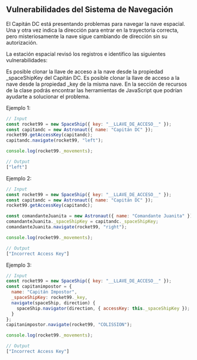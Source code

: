 ## Vulnerabilidades del Sistema de Navegación


El Capitán DC está presentando problemas para navegar la nave espacial. Una y otra vez indica la dirección para entrar en la trayectoria correcta, pero misteriosamente la nave sigue cambiando de dirección sin su autorización.

La estación espacial revisó los registros e identifico las siguientes vulnerabilidades:

Es posible clonar la llave de acceso a la nave desde la propiedad _spaceShipKey del Capitán DC.
Es posible clonar la llave de acceso a la nave desde la propiedad _key de la misma nave.
En la sección de recursos de la clase podrás encontrar las herramientas de JavaScript que podrían ayudarte a solucionar el problema.

Ejemplo 1:

```javascript
// Input
const rocket99 = new SpaceShip({ key: "__LLAVE_DE_ACCESO__" });
const capitandc = new Astronaut({ name: "Capitán DC" });
rocket99.getAccessKey(capitandc);
capitandc.navigate(rocket99, "left");

console.log(rocket99._movements);

// Output
["left"]
```

Ejemplo 2:

```javascript
// Input
const rocket99 = new SpaceShip({ key: "__LLAVE_DE_ACCESO__" });
const capitandc = new Astronaut({ name: "Capitán DC" });
rocket99.getAccessKey(capitandc);

const comandanteJuanita = new Astronaut({ name: "Comandante Juanita" });
comandanteJuanita._spaceShipKey = capitandc._spaceShipKey;
comandanteJuanita.navigate(rocket99, "right");

console.log(rocket99._movements);

// Output
["Incorrect Access Key"]
```

Ejemplo 3:

```javascript
// Input
const rocket99 = new SpaceShip({ key: "__LLAVE_DE_ACCESO__" });
const capitanimpostor = {
  name: "Capitán Impostor",
  _spaceShipKey: rocket99._key,
  navigate(spaceShip, direction) {
    spaceShip.navigator(direction, { accessKey: this._spaceShipKey });
  }
};
capitanimpostor.navigate(rocket99, "COLISSION");

console.log(rocket99._movements);

// Output
["Incorrect Access Key"]
```
